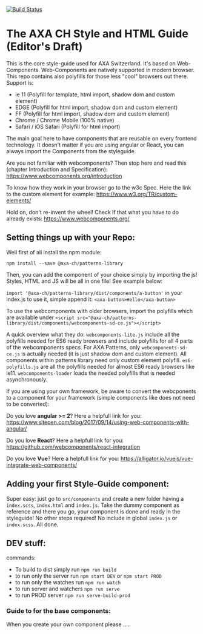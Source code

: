 [![Build Status](https://travis-ci.org/LucaMele/jquery-free.svg?branch=master)](https://travis-ci.org/axa-ch/patterns-library)

# The AXA CH Style and HTML Guide (Editor's Draft)
This is the core style-guide used for AXA Switzerland. It's based on Web-Components.
Web-Components are natively supported in modern browser. This repo contains also polyfills for those
less "cool" browsers out there. Support is:

* ie 11 (Polyfill for template, html import, shadow dom and custom element)
* EDGE (Polyfill for html import, shadow dom and custom element)
* FF (Polyfill for html import, shadow dom and custom element)
* Chrome / Chrome Mobile (100% native)
* Safari / iOS Safari (Polyfill for html import)

The main goal here to have components that are reusable on every frontend technology. It doesn't matter if you are using angular or React, you can always import the Components from the styleguide.

Are you not familiar with webcomponents?
Then stop here and read this (chapter Introduction and Specification): https://www.webcomponents.org/introduction

To know how they work in your browser go to the w3c Spec. Here the link to the custom element for example: https://www.w3.org/TR/custom-elements/

Hold on, don't re-invent the wheel! Check if that what you have to do already exists: https://www.webcomponents.org/  

## Setting things up with your Repo:

Well first of all install the npm module:

`npm install --save @axa-ch/patterns-library`

Then, you can add the component of your choice simply by importing the js! Styles, HTML and JS will be all in one file! See example below:

`import '@axa-ch/patterns-library/dist/components/a-button'` in your index.js
to use it, simple append it: `<axa-button>Hello</axa-button>`

To use the webcomponents with older browsers, import the polyfills which are available under
`<script src="@axa-ch/patterns-library/dist/components/webcomponents-sd-ce.js"></script>`

A quick overview what they do:
`webcomponents-lite.js` include all the polyfills needed for ES6 ready browsers and include polyfills for all 4 parts of the webcomponents specs. For AXA Patterns, only `webcomponents-sd-ce.js` is actually needed (it is just shadow dom and custom element). All components within patterns library need only custom element polyfill.
`es6-polyfills.js` are all the polyfills needed for almost ES6 ready browsers like ie11.
`webcomponents-loader` loads the needed polyfills that is needed asynchronously.

If you are using your own framework, be aware to convert the webcponents to a component for your framework (simple components like <axa-button> does not need to be converted):

Do you love **angular >= 2**? Here a helpfull link for you: https://www.sitepen.com/blog/2017/09/14/using-web-components-with-angular/

Do you love **React**? Here a helpfull link for you: https://github.com/webcomponents/react-integration

Do you love **Vue**? Here a helpfull link for you: https://alligator.io/vuejs/vue-integrate-web-components/

## Adding your first Style-Guide component:
Super easy: just go to `src/components` and create a new folder having a `index.scss`, `index.html` and `index.js`. Take the dummy component as reference and there you go, your component is done and ready in the styleguide! No other steps required! No include in global `index.js` or `index.scss`. All done.

## DEV stuff:

commands:

* To build to dist simply run `npm run build`
* to run only the server run `npm start DEV` or `npm start PROD`
* to run only the watches run `npm run watch`
* to run server and watchers `npm run serve`
* to run PROD server `npm run serve-build-prod`

### Guide to for the base components:

When you create your own component please .....
